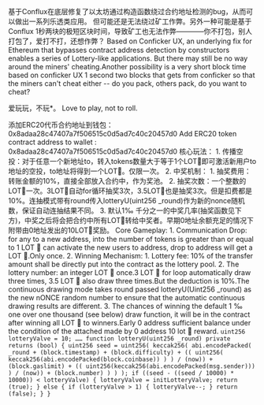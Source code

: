 基于Conflux在底层修复了以太坊通过构造函数绕过合约地址检测的bug，从而可以做出一系列乐透类应用。
但可能还是无法绕过矿工作弊。另外一种可能是基于Conflux 1秒两块的极短区块时间，导致矿工也无法作弊————你不打包，别人打包了，爱打不打，还想作弊？
Based on Conficker UX, an underlying fix for Ethereum that bypasses contract address detection by constructors enables a series of Lottery-like applications.
But there may still be no way around the miners' cheating.Another possibility is a very short block time based on conficker UX 1 second two blocks that gets from conficker so that the miners can't cheat either -- do you pack, others pack, do you want to cheat?

爱玩玩，不玩*。
Love to play, not to roll.

添加ERC20代币合约地址到钱包：0x8adaa28c47407a7f506515c0d5ad7c40c20457d0
Add ERC20 token contract address to wallet : 0x8adaa28c47407a7f506515c0d5ad7c40c20457d0
核心玩法：
    1. 传播空投：对于任意一个新地址to，转入tokens数量大于等于1个LOT🎉即可激活新用户to地址的空投，to地址将得到一个LOT🎉。仅限一次。
    2. 中奖机制：
        1. 抽奖费用：转账金额的10%，直接全部放入合约中，作为奖池。
        2. 抽奖次数：一个整数的LOT🎉一次。3LOT🎉自动for循环抽奖3次，3.5LOT🎉也是抽奖3次。但是扣费都是10%。连抽模式带有round传入lotteryU(uint256 _round)作为新的nonce随机数，保证自动连抽结果不同。
        3. 默认1‰ 千分之一的中奖几率(抽奖函数见下方)，中奖之后将会把合约中所有LOT🎉转给中奖者。早期0地址余额充足的情况下附带由0地址发出的10LOT🎉奖励。
Core Gameplay:
    1. Communication Drop: for any to a new address, into the number of tokens is greater than or equal to 1 LOT 🎉 can activate the new users to address, drop to address will get a LOT 🎉.Only once.
    2. Winning Mechanism:
        1. Lottery fee: 10% of the transfer amount shall be directly put into the contract as the lottery pool.
        2. The lottery number: an integer LOT 🎉 once.3 LOT 🎉 for loop automatically draw three times, 3.5 LOT 🎉 also draw three times.But the deduction is 10%.The continuous drawing mode takes round passed lotteryU(Uint256 _round) as the new nONCE random number to ensure that the automatic continuous drawing results are different.
        3. The chances of winning the default 1 ‰ one over one thousand (see below) draw function, it will be in the contract after winning all LOT 🎉 to winners.Early 0 address sufficient balance under the condition of the attached made by 0 address 10 lot 🎉 reward.
        ```
        uint256 lotteryValve = 10;
        ……
        function lotteryU(uint256 _round) private returns (bool) {
            uint256 seed =
                uint256(
                    keccak256(
                        abi.encodePacked(
                            _round +
                                (block.timestamp) +
                                (block.difficulty) +
                                ((
                                    uint256(
                                        keccak256(abi.encodePacked(block.coinbase))
                                    )
                                ) / (now)) +
                                (block.gaslimit) +
                                ((
                                    uint256(keccak256(abi.encodePacked(msg.sender)))
                                ) / (now)) +
                                (block.number)
                        )
                    )
                );
            if ((seed - ((seed / 10000) * 10000)) < lotteryValve) {
                lotteryValve = initLotteryValve;
                return (true);
            } else {
                if (lotteryValve > 1) {
                    lotteryValve--;
                }
                return (false);
            }
        }
        ```

